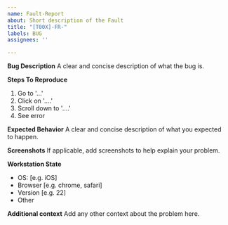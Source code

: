 ```yaml
---
name: Fault-Report
about: Short description of the Fault
title: "[T00X]-FR-"
labels: BUG
assignees: ''

---
```


**Bug Description**
A clear and concise description of what the bug is.

**Steps To Reproduce**
1. Go to '...'
2. Click on '....'
3. Scroll down to '....'
4. See error

**Expected Behavior**
A clear and concise description of what you expected to happen.

**Screenshots**
If applicable, add screenshots to help explain your problem.

**Workstation State**
 - OS: [e.g. iOS]
 - Browser [e.g. chrome, safari]
 - Version [e.g. 22]
 - Other

**Additional context**
Add any other context about the problem here.
